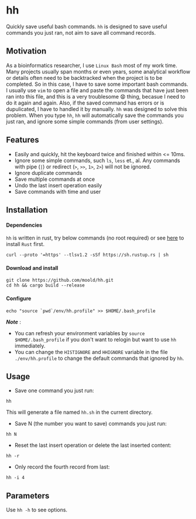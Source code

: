 # hh
Quickly save useful bash commands. `hh` is designed to save useful commands you just ran, not aim to save all command records.

## Motivation
As a bioinformatics researcher, I use `Linux Bash` most of my work time. Many projects usually span months or even years, some analytical workflow or details often need to be backtracked when the project is to be completed. So in this case, I have to save some important bash commands. I usually use `vim` to open a file and paste the commands that have just been ran into this file, and this is a very troublesome :anguished: thing, becasue I need to do it again and again. Also, if the saved command has errors or is dupulicated, I have to handled it by manually. `hh` was designed to solve this problem. When you type `hh`, `hh` will automatically save the commands you just ran, and ignore some simple commands (from user settings).

## Features
* Easily and quickly, hit the keyboard twice and finished within <= 10ms.
* Ignore some simple commands, such `ls`, `less` et., al. Any commands with pipe (`|`) or redirect (`>`, `>>`, `1>`, `2>`) will not be ignored.
* Ignore duplicate commands
* Save multiple commands at once
* Undo the last insert operation easily
* Save commands with time and user

## Installation

#### Dependencies

`hh` is written in rust, try below commands (no root required) or see [here](https://www.rust-lang.org/tools/install) to install `Rust` first.
```
curl --proto '=https' --tlsv1.2 -sSf https://sh.rustup.rs | sh
```

#### Download and install

```
git clone https://github.com/moold/hh.git
cd hh && cargo build --release
```

#### Configure 
```
echo "source `pwd`/env/hh.profile" >> $HOME/.bash_profile
```
***Note*** :
* You can refresh your environment variables by `source $HOME/.bash_profile` if you don't want to relogin but want to use `hh` immediately.
* You can change the `HISTIGNORE` and `HHIGNORE` variable in the file `./env/hh.profile` to change the default commands that ignored by `hh`.

## Usage
* Save one command you just run: 
```
hh
```
This will generate a file named `hh.sh` in the current directory.

* Save N (the number you want to save) commands you just run:
```
hh N
```
*  Reset the last insert operation or delete the last inserted content: 
```
hh -r
```
* Only record the fourth record from last: 
```
hh -i 4
```

## Parameters
Use `hh -h` to see options.
